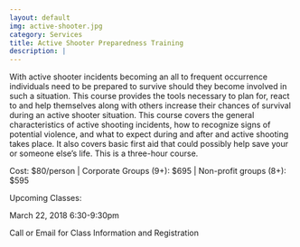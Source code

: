 ```yaml
---
layout: default
img: active-shooter.jpg
category: Services
title: Active Shooter Preparedness Training
description: |
---
```


With active shooter incidents becoming an all to frequent occurrence individuals need to be prepared to survive should they become involved
in such a situation. This course provides the tools necessary to plan for, react to and help themselves along with others increase their 
chances of survival during an active shooter situation. This course covers the general characteristics of active shooting incidents,
how to recognize signs of potential violence, and what to expect during and after and active shooting takes place.  It also covers basic first aid that could possibly help save your or someone else’s life.  This is a three-hour course.  

Cost: $80/person | Corporate Groups (9+): $695 | Non-profit groups (8+): $595

Upcoming Classes:

March 22, 2018 6:30-9:30pm


Call or Email for Class Information and Registration
